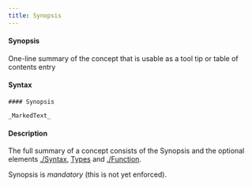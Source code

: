 ```yaml
---
title: Synopsis
---
```


#### Synopsis

One-line summary of the concept that is usable as a tool tip or table of contents entry

#### Syntax

```
#### Synopsis

_MarkedText_
```

#### Description

The full summary of a concept consists of the Synopsis and the optional elements
[./Syntax](../../../Tutor/Concept/Syntax), [Types](../../../Tutor/Concept/Types) and [./Function](../../../Tutor/Concept/Function).

Synopsis is *mandatory* (this is not yet enforced).

